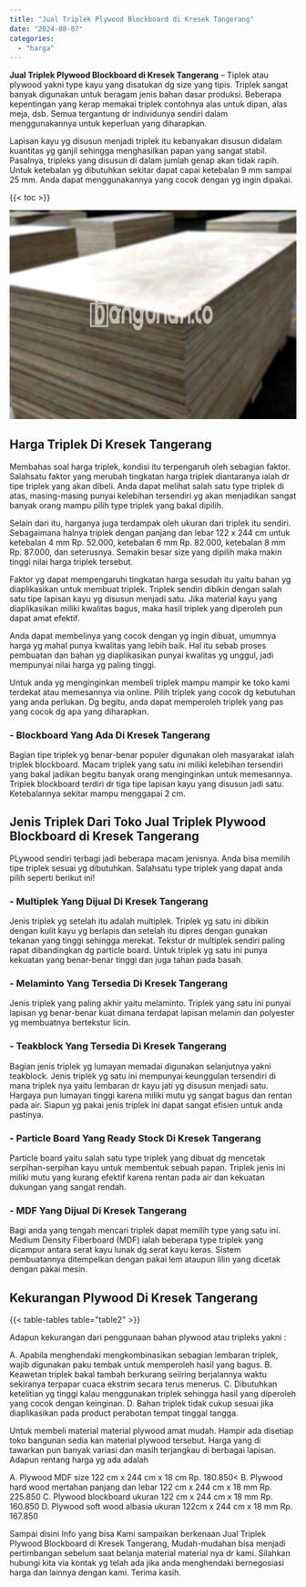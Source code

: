 ```yaml
---
title: "Jual Triplek Plywood Blockboard di Kresek Tangerang"
date: "2024-08-07"
categories: 
  - "harga"
---
```


**Jual Triplek Plywood Blockboard di Kresek Tangerang** – Tiplek atau plywood yakni type kayu yang disatukan dg size yang tipis. Triplek sangat banyak digunakan untuk beragam jenis bahan dasar produksi. Beberapa kepentingan yang kerap memakai triplek contohnya alas untuk dipan, alas meja, dsb. Semua tergantung dr individunya sendiri dalam menggunakannya untuk keperluan yang diharapkan.

Lapisan kayu yg disusun menjadi triplek itu kebanyakan disusun didalam kuantitas yg ganjil sehingga menghasilkan papan yang sangat stabil. Pasalnya, tripleks yang disusun di dalam jumlah genap akan tidak rapih. Untuk ketebalan yg dibutuhkan sekitar dapat capai ketebalan 9 mm sampai 25 mm. Anda dapat menggunakannya yang cocok dengan yg ingin dipakai.

{{< toc >}}

![Jual Triplek Plywood Blockboard di Kresek Tangerang](/images/jual-triplek-murah-30.png)

## Harga Triplek Di Kresek Tangerang

Membahas soal harga triplek, kondisi itu terpengaruh oleh sebagian faktor. Salahsatu faktor yang merubah tingkatan harga triplek diantaranya ialah dr tipe triplek yang akan dibeli. Anda dapat melihat salah satu type triplek di atas, masing-masing punyai kelebihan tersendiri yg akan menjadikan sangat banyak orang mampu pilih type triplek yang bakal dipilih.

Selain dari itu, harganya juga terdampak oleh ukuran dari triplek itu sendiri. Sebagaimana halnya triplek dengan panjang dan lebar 122 x 244 cm untuk ketebalan 4 mm Rp. 52.000, ketebalan 6 mm Rp. 82.000, ketebalan 8 mm Rp. 87.000, dan seterusnya. Semakin besar size yang dipilih maka makin tinggi nilai harga triplek tersebut.

Faktor yg dapat mempengaruhi tingkatan harga sesudah itu yaitu bahan yg diaplikasikan untuk membuat triplek. Triplek sendiri dibikin dengan salah satu tipe lapisan kayu yg disusun menjadi satu. Jika material kayu yang diaplikasikan miliki kwalitas bagus, maka hasil triplek yang diperoleh pun dapat amat efektif.

Anda dapat membelinya yang cocok dengan yg ingin dibuat, umumnya harga yg mahal punya kwalitas yang lebih baik. Hal itu sebab proses pembuatan dan bahan yg diaplikasikan punyai kwalitas yg unggul, jadi mempunyai nilai harga yg paling tinggi.

Untuk anda yg menginginkan membeli triplek mampu mampir ke toko kami terdekat atau memesannya via online. Pilih triplek yang cocok dg kebutuhan yang anda perlukan. Dg begitu, anda dapat memperoleh triplek yang pas yang cocok dg apa yang diharapkan.

### \- Blockboard Yang Ada Di Kresek Tangerang

Bagian tipe triplek yg benar-benar populer digunakan oleh masyarakat ialah triplek blockboard. Macam triplek yang satu ini miliki kelebihan tersendiri yang bakal jadikan begitu banyak orang menginginkan untuk memesannya. Triplek blockboard terdiri dr tiga tipe lapisan kayu yang disusun jadi satu. Ketebalannya sekitar mampu menggapai 2 cm.

## Jenis Triplek Dari Toko Jual Triplek Plywood Blockboard di Kresek Tangerang

PLywood sendiri terbagi jadi beberapa macam jenisnya. Anda bisa memilih tipe triplek sesuai yg dibutuhkan. Salahsatu type triplek yang dapat anda pilih seperti berikut ini!

### \- Multiplek Yang Dijual Di Kresek Tangerang

Jenis triplek yg setelah itu adalah multiplek. Triplek yg satu ini dibikin dengan kulit kayu yg berlapis dan setelah itu dipres dengan gunakan tekanan yang tinggi sehingga merekat. Tekstur dr multiplek sendiri paling rapat dibandingkan dg particle board. Untuk triplek yg satu ini punya kekuatan yang benar-benar tinggi dan juga tahan pada basah.

### \- Melaminto Yang Tersedia Di Kresek Tangerang

Jenis triplek yang paling akhir yaitu melaminto. Triplek yang satu ini punyai lapisan yg benar-benar kuat dimana terdapat lapisan melamin dan polyester yg membuatnya bertekstur licin.

### \- Teakblock Yang Tersedia Di Kresek Tangerang

Bagian jenis triplek yg lumayan memadai digunakan selanjutnya yakni teakblock. Jenis triplek yg satu ini mempunyai keunggulan tersendiri di mana triplek nya yaitu lembaran dr kayu jati yg disusun menjadi satu. Hargaya pun lumayan tinggi karena miliki mutu yg sangat bagus dan rentan pada air. Siapun yg pakai jenis triplek ini dapat sangat efisien untuk anda pastinya.

### \- Particle Board Yang Ready Stock Di Kresek Tangerang

Particle board yaitu salah satu type triplek yang dibuat dg mencetak serpihan-serpihan kayu untuk membentuk sebuah papan. Triplek jenis ini miliki mutu yang kurang efektif karena rentan pada air dan kekuatan dukungan yang sangat rendah.

### \- MDF Yang Dijual Di Kresek Tangerang

Bagi anda yang tengah mencari triplek dapat memilih type yang satu ini. Medium Density Fiberboard (MDF) ialah beberapa type triplek yang dicampur antara serat kayu lunak dg serat kayu keras. Sistem pembuatannya ditempelkan dengan pakai lem ataupun lilin yang dicetak dengan pakai mesin.

## Kekurangan Plywood Di Kresek Tangerang

{{< table-tables table="table2" >}}

Adapun kekurangan dari penggunaan bahan plywood atau tripleks yakni :

A. Apabila menghendaki mengkombinasikan sebagian lembaran triplek, wajib digunakan paku tembak untuk memperoleh hasil yang bagus. B. Keawetan triplek bakal tambah berkurang seiiring berjalannya waktu sekiranya terpapar cuaca ekstrim secara terus menerus. C. Dibutuhkan ketelitian yg tinggi kalau menggunakan triplek sehingga hasil yang diperoleh yang cocok dengan keinginan. D. Bahan triplek tidak cukup sesuai jika diaplikasikan pada product perabotan tempat tinggal tangga.

Untuk membeli material material plywood amat mudah. Hampir ada disetiap toko bangunan sedia kan material plywood tersebut. Harga yang di tawarkan pun banyak variasi dan masih terjangkau di berbagai lapisan. Adapun rentang harga yg ada adalah

A. Plywood MDF size 122 cm x 244 cm x 18 cm Rp. 180.850< B. Plywood hard wood mertahan panjang dan lebar 122 cm x 244 cm x 18 mm Rp. 225.850 C. Plywood blockboard ukuran 122 cm x 244 cm x 18 mm Rp. 160.850 D. Plywood soft wood albasia ukuran 122cm x 244 cm x 18 mm Rp. 167.850

Sampai disini Info yang bisa Kami sampaikan berkenaan Jual Triplek Plywood Blockboard di Kresek Tangerang, Mudah-mudahan bisa menjadi pertimbangan sebelum saat belanja material material nya dr kami. Silahkan hubungi kita via kontak yg telah ada jika anda menghendaki bernegosiasi harga dan lainnya dengan kami. Terima kasih.

